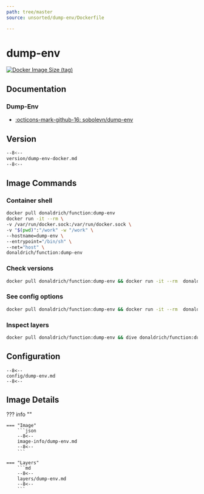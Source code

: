 ```yaml
---
path: tree/master
source: unsorted/dump-env/Dockerfile

---
```


# dump-env

[![Docker Image Size (tag)](https://img.shields.io/docker/image-size/donaldrich/function/dump-env?color=blue&label=donaldrich/function:dump-env&logo=docker&style=flat-square)](https://hub.docker.com/r/donaldrich/function/dump-env)

## Documentation

### Dump-Env

* [:octicons-mark-github-16: sobolevn/dump-env](https://github.com/sobolevn/dump-env)

## Version

```sh
--8<--
version/dump-env-docker.md
--8<--
```

## Image Commands

### Container shell

```sh
docker pull donaldrich/function:dump-env
docker run -it --rm \
-v /var/run/docker.sock:/var/run/docker.sock \
-v "$(pwd)":"/work" -w "/work" \
--hostname=dump-env \
--entrypoint="/bin/sh" \
--net="host" \
donaldrich/function:dump-env
```

### Check versions

```sh
docker pull donaldrich/function:dump-env && docker run -it --rm  donaldrich/function:dump-env validate
```

### See config options

```sh
docker pull donaldrich/function:dump-env && docker run -it --rm  donaldrich/function:dump-env help
```

### Inspect layers

```sh
docker pull donaldrich/function:dump-env && dive donaldrich/function:dump-env
```

## Configuration

```
--8<--
config/dump-env.md
--8<--
```

## Image Details

??? info ""

    === "Image"
        ```json
        --8<--
        image-info/dump-env.md
        --8<--
        ```

    === "Layers"
        ```md
        --8<--
        layers/dump-env.md
        --8<--
        ```
